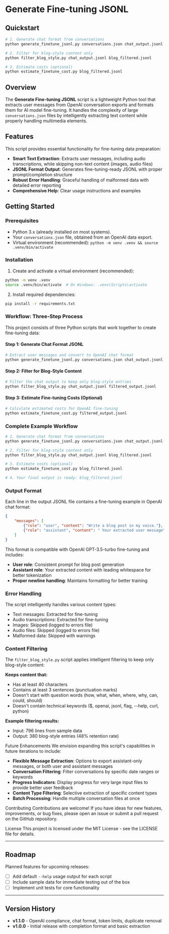 # Generate Fine-tuning JSONL

## Quickstart

```bash
# 1. Generate chat format from conversations
python generate_finetune_jsonl.py conversations.json chat_output.jsonl

# 2. Filter for blog-style content only  
python filter_blog_style.py chat_output.jsonl blog_filtered.jsonl

# 3. Estimate costs (optional)
python estimate_finetune_cost.py blog_filtered.jsonl
```

## Overview

The **Generate Fine-tuning JSONL** script is a lightweight Python tool that extracts user messages from OpenAI conversation exports and formats them for AI model fine-tuning. It handles the complexity of large `conversations.json` files by intelligently extracting text content while properly handling multimedia elements.

## Features

This script provides essential functionality for fine-tuning data preparation:

* **Smart Text Extraction**: Extracts user messages, including audio transcriptions, while skipping non-text content (images, audio files)
* **JSONL Format Output**: Generates fine-tuning-ready JSONL with proper prompt/completion structure
* **Robust Error Handling**: Graceful handling of malformed data with detailed error reporting
* **Comprehensive Help**: Clear usage instructions and examples

## Getting Started

### Prerequisites

* Python 3.x (already installed on most systems).
* Your `conversations.json` file, obtained from an OpenAI data export.
* Virtual environment (recommended): `python -m venv .venv && source .venv/bin/activate`

### Installation

1. Create and activate a virtual environment (recommended):
```bash
python -m venv .venv
source .venv/bin/activate  # On Windows: .venv\Scripts\activate
```

2. Install required dependencies:
```bash
pip install -r requirements.txt
```

### Workflow: Three-Step Process

This project consists of three Python scripts that work together to create fine-tuning data:

#### Step 1: Generate Chat Format JSONL
```bash
# Extract user messages and convert to OpenAI chat format
python generate_finetune_jsonl.py conversations.json chat_output.jsonl
```

#### Step 2: Filter for Blog-Style Content
```bash
# Filter the chat output to keep only blog-style entries
python filter_blog_style.py chat_output.jsonl filtered_output.jsonl
```

#### Step 3: Estimate Fine-tuning Costs (Optional)
```bash
# Calculate estimated costs for OpenAI fine-tuning
python estimate_finetune_cost.py filtered_output.jsonl
```

### Complete Example Workflow

```bash
# 1. Generate chat format from conversations
python generate_finetune_jsonl.py conversations.json chat_output.jsonl

# 2. Filter for blog-style content only
python filter_blog_style.py chat_output.jsonl blog_filtered.jsonl

# 3. Estimate costs (optional)
python estimate_finetune_cost.py blog_filtered.jsonl

# 4. Your final output is ready: blog_filtered.jsonl
```

### Output Format

Each line in the output JSONL file contains a fine-tuning example in OpenAI chat format:
```json
{
    "messages": [
        {"role": "user", "content": "Write a blog post in my voice."},
        {"role": "assistant", "content": " Your extracted user message\n"}
    ]
}
```

This format is compatible with OpenAI GPT-3.5-turbo fine-tuning and includes:
- **User role**: Consistent prompt for blog post generation
- **Assistant role**: Your extracted content with leading whitespace for better tokenization
- **Proper newline handling**: Maintains formatting for better training

### Error Handling

The script intelligently handles various content types:
- Text messages: Extracted for fine-tuning
- Audio transcriptions: Extracted for fine-tuning  
- Images: Skipped (logged to errors file)
- Audio files: Skipped (logged to errors file)
- Malformed data: Skipped with warnings

### Content Filtering

The `filter_blog_style.py` script applies intelligent filtering to keep only blog-style content:

**Keeps content that:**
- Has at least 40 characters
- Contains at least 3 sentences (punctuation marks)
- Doesn't start with question words (how, what, when, where, why, can, could, should)
- Doesn't contain technical keywords ($, openai, jsonl, flag, --help, curl, python)

**Example filtering results:**
- Input: 796 lines from sample data
- Output: 380 blog-style entries (48% retention rate)

Future Enhancements
We envision expanding this script's capabilities in future iterations to include:

- **Flexible Message Extraction**: Options to export assistant-only messages, or both user and assistant messages
- **Conversation Filtering**: Filter conversations by specific date ranges or keywords  
- **Progress Indicators**: Display progress for very large input files to provide better user feedback
- **Content Type Filtering**: Selective extraction of specific content types
- **Batch Processing**: Handle multiple conversation files at once

Contributing
Contributions are welcome! If you have ideas for new features, improvements, or bug fixes, please open an issue or submit a pull request on the GitHub repository.

License
This project is licensed under the MIT License - see the LICENSE file for details.

---

## Roadmap

Planned features for upcoming releases:

- [ ] Add default `--help` usage output for each script
- [ ] Include sample data for immediate testing out of the box
- [ ] Implement unit tests for core functionality

---

## Version History

- **v1.1.0** - OpenAI compliance, chat format, token limits, duplicate removal
- **v1.0.0** - Initial release with completion format and basic extraction

